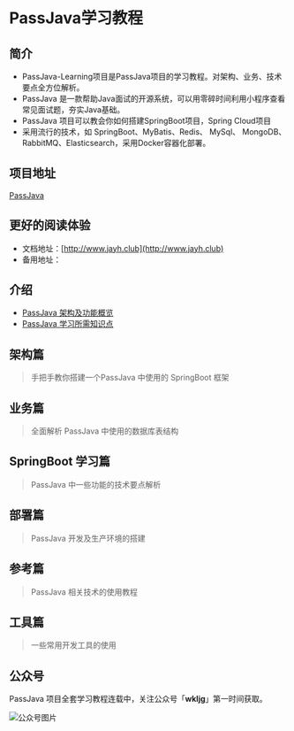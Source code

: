 # PassJava学习教程

## 简介
- PassJava-Learning项目是PassJava项目的学习教程。对架构、业务、技术要点全方位解析。
- PassJava 是一款帮助Java面试的开源系统，可以用零碎时间利用小程序查看常见面试题，夯实Java基础。
- PassJava 项目可以教会你如何搭建SpringBoot项目，Spring Cloud项目
- 采用流行的技术，如 SpringBoot、MyBatis、Redis、 MySql、 MongoDB、 RabbitMQ、Elasticsearch，采用Docker容器化部署。

## 项目地址
[PassJava](https://github.com/Jackson0714/PassJava-Platform)

## 更好的阅读体验
- 文档地址：[http://www.jayh.club](http://www.jayh.club)
- 备用地址：[]()

## 介绍
- [PassJava 架构及功能概览]()
- [PassJava 学习所需知识点]()

## 架构篇
> 手把手教你搭建一个PassJava 中使用的 SpringBoot 框架

## 业务篇
> 全面解析 PassJava 中使用的数据库表结构

## SpringBoot 学习篇
> PassJava 中一些功能的技术要点解析

## 部署篇
> PassJava 开发及生产环境的搭建

## 参考篇
> PassJava 相关技术的使用教程

## 工具篇
> 一些常用开发工具的使用



## 公众号

PassJava 项目全套学习教程连载中，关注公众号「**wkljg**」第一时间获取。

![公众号图片](http://cdn.jayh.club/blog/20200405/K6buDl2MUwGe.png?imageslim)
